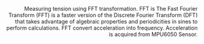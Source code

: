 
<p align="right">Measuring tension using FFT transformation. FFT is The Fast Fourier Transform (FFT) is a faster version of the Discrete Fourier Transform (DFT) that takes advantage of algebraic properties and periodicities in sines to perform calculations. FFT convert acceleration into frequency. Acceleration is acquired from MPU6050 Sensor.</p>
